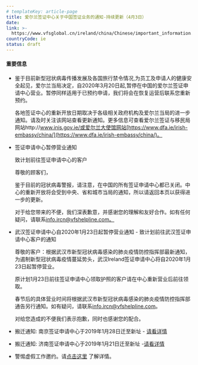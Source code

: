 ```yaml
---
# templateKey: article-page
title: 爱尔兰签证中心关于中国签证业务的通知-持续更新（4月3日）
date: 
link: >-
  https://www.vfsglobal.cn/ireland/china/Chinese/important_information.html
countryCode: ie
status: draft
---
```

<div class="content_div">

#### 重要信息

*   鉴于目前新型冠状病毒传播发展及各国旅行禁令情况,为员工及申请人的健康安全起见，爱尔兰当局决定，自2020年3月20日起,暂停在中国的爱尔兰签证申请中心营业。暂停同样适用于已预约申请，我们将会在恢复运营后联系您重新预约。

    各地签证中心的重新开放日期取决于各级相关政府机构及爱尔兰当局的进一步通知。请及时关注该网站查看更新通知。更多信息可查看爱尔兰签证与移民局网站http://www.inis.gov.ie/或爱尔兰大使馆网站[https://www.dfa.ie/irish-embassy/china/](https://www.dfa.ie/irish-embassy/china/)。

*   <span class="semibold">签证申请中心暂停营业通知</span>

    <span class="semibold">致计划前往签证申请中心的客户</span>

    尊敬的顾客们，

    鉴于目前的冠状病毒警报，请注意，在中国的所有签证申请中心都已关闭。中心的重新开放将会受到中央、省和城市当局的通知，所以请返回本页以获得进一步的更新。

    对于给您带来的不便，我们深表歉意，并感谢您的理解和友好合作。如有任何疑问，请联系[info.ircn@vfshelpline.com。](mailto:info.ircn@vfshelpline.com。)

*   <span class="semibold">武汉签证申请中心自2020年1月23日起暂停营业通知 - 致计划前往武汉签证申请中心客户的通知</span>

    尊敬的客户：根据武汉市新型冠状病毒感染的肺炎疫情防控指挥部最新通知，为遏制新型冠状病毒疫情蔓延势头，武汉Ireland签证申请中心将自2020年1月23日起暂停营业。

    原计划1月23日前往签证申请中心领取护照的客户请在中心重新营业后前往领取。

    春节后的具体营业时间将根据武汉市新型冠状病毒感染的肺炎疫情防控指挥部通告另行通知。如有疑问，请联系[info.ircn@vfshelpline.com](mailto:info.ircn@vfshelpline.com)。

    对给您造成的不便我们表示抱歉，同时也感谢您的配合。

*   <span class="semibold">搬迁通知</span>: 南京签证申请中心于2019年1月28日迁至新址 - [请看详情](http://www.vfsglobal.cn/ireland/china/chinese/visa_application_centre.html)
*   <span class="semibold">搬迁通知</span>: 济南签证申请中心于2019年1月21日迁至新址 -[请看详情](http://www.vfsglobal.cn/ireland/china/chinese/visa_application_centre.html)
*   警惕虚假工作邀约。请[点击这里](terms-and-conditions.html#a5) 了解详情。

</div>
